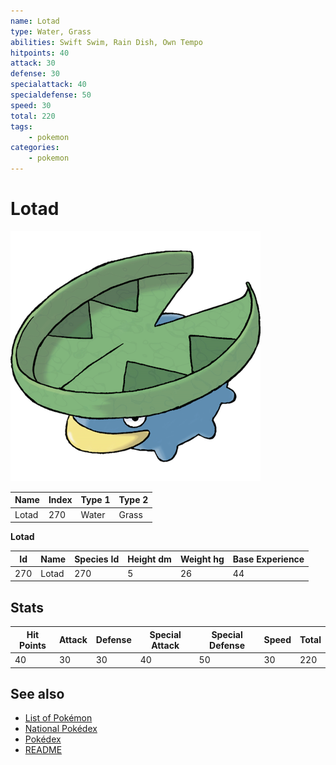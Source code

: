 ```yaml
---
name: Lotad
type: Water, Grass
abilities: Swift Swim, Rain Dish, Own Tempo
hitpoints: 40
attack: 30
defense: 30
specialattack: 40
specialdefense: 50
speed: 30
total: 220
tags:
    - pokemon
categories:
    - pokemon
---
```


# Lotad


![Lotad](images/270.png)

| **Name** | **Index** | **Type 1** | **Type 2** |
|----|----|----|----|
| Lotad | 270 | Water | Grass  |

**Lotad** 




| **Id** | **Name** | **Species Id** | **Height dm** | **Weight hg** | **Base Experience** |
|--------|----------|----------------|------------|------------|---------------------|
| 270 | Lotad | 270 | 5 | 26 | 44 |



## Stats

| **Hit Points** | **Attack** | **Defense** | **Special Attack** | **Special Defense** | **Speed** | **Total** |
|----------------|------------|-------------|--------------------|---------------------|-----------|-----------|
| 40 | 30 | 30 | 40 | 50 | 30 | 220 |

## See also

- [List of Pokémon](../pokemon.md)
- [National Pokédex](../national_pokedex.md)
- [Pokédex](../pokedex.md)
- [README](../README.md)
